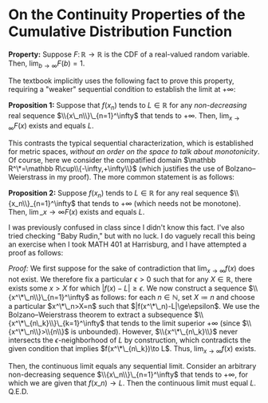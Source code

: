 # On the Continuity Properties of the Cumulative Distribution Function

**Property:** Suppose $F\colon\mathbb R\to\mathbb R$ is the CDF of a real-valued random variable. Then, $\lim_{b\to\infty}F(b)=1$.

The textbook implicitly uses the following fact to prove this property, requiring a "weaker" sequential condition to establish the limit at $+\infty$:

**Proposition 1:** Suppose that $f(x_n)$ tends to $L\in\mathbb R$ for any *non-decreasing* real sequence $\\{x\_n\\}\_{n=1}^\infty$ that tends to $+\infty$. Then, $\lim_{x\to\infty}F(x)$ exists and equals $L$.

This contrasts the typical sequential characterization, which is established for metric spaces, _without an order on the space to talk about monotonicity_. Of course, here we consider the compatified domain $\mathbb R^\*=\mathbb R\cup\\{-\infty,+\infty\\}$ (which justifies the use of Bolzano–Weierstrass in my proof). The more common statement is as follows:

**Proposition 2:** Suppose $f(x_n)$ tends to $L\in\mathbb R$ for any real sequence $\\{x_n\\}_{n=1}^\infty$ that tends to $+\infty$ (which needs not be monotone). Then, $\lim\_{x\to\infty}F(x)$ exists and equals $L$.

I was previously confused in class since I didn't know this fact. I've also tried checking "Baby Rudin," but with no luck. I do vaguely recall this being an exercise when I took MATH 401 at Harrisburg, and I have attempted a proof as follows:

_Proof:_ We first suppose for the sake of contradiction that $\lim_{x\to\infty}f(x)$ does not exist. We therefore fix a particular $\epsilon\gt0$ such that for any $X\in\mathbb R$, there exists some $x>X$ for which $|f(x)-L|\ge\epsilon$. We now construct a sequence $\\{x^\*\_n\\}\_{n=1}^\infty$ as follows: for each $n\in\mathbb N$, set $X\coloneqq n$ and choose a particular $x^\*\_n>X=n$ such that $|f(x^\*\_n)-L|\ge\epsilon$. We use the Bolzano–Weierstrass theorem to extract a subsequence $\\{x^\*\_{n\_k}\\}\_{k=1}^\infty$ that tends to the limit superior $+\infty$ (since $\\{x^\*\_n\\}>\\{n\\}$ is unbounded). However, $\\{x^\*\_{n\_k}\\}$ never intersects the $\epsilon$-neighborhood of $L$ by construction, which contradicts the given condition that implies $f(x^\*\_{n\_k})\to L$. Thus, $\lim_{x\to\infty}f(x)$ exists.

Then, the continuous limit equals any sequential limit. Consider an arbitrary non-decreasing sequence $\\{x\_n\\}\_{n=1}^\infty$ that tends to $+\infty$, for which we are given that $f(x\_n)\to L$. Then the continuous limit must equal $L$. Q.E.D.
